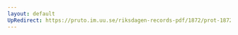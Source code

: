 ```yaml
---
layout: default
UpRedirect: https://pruto.im.uu.se/riksdagen-records-pdf/1872/prot-1872--ak--405/prot-1872--ak--405_011.pdf
---
```

